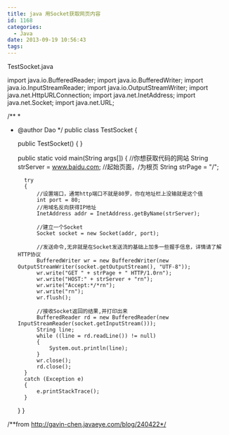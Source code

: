 ```yaml
---
title: java 用Socket获取网页内容
id: 1168
categories:
  - Java
date: 2013-09-19 10:56:43
tags:
---
```


TestSocket.java

import java.io.BufferedReader;
import java.io.BufferedWriter;
import java.io.InputStreamReader;
import java.io.OutputStreamWriter;
import java.net.HttpURLConnection;
import java.net.InetAddress;
import java.net.Socket;
import java.net.URL;

/**
*
* @author Dao
*/
public class TestSocket
{

    public TestSocket()
    {
    }

    public static void main(String args[])
    {
        //你想获取代码的网站
        String strServer = www.baidu.com;
        //起始页面，/为根页
        String strPage = "/";

        try
        {
            //设置端口，通常http端口不就是80罗，你在地址栏上没输就是这个值
            int port = 80;
            //用域名反向获得IP地址
            InetAddress addr = InetAddress.getByName(strServer);

            //建立一个Socket
            Socket socket = new Socket(addr, port);

            //发送命令,无非就是在Socket发送流的基础上加多一些握手信息，详情请了解HTTP协议
            BufferedWriter wr = new BufferedWriter(new OutputStreamWriter(socket.getOutputStream(), "UTF-8"));
            wr.write("GET " + strPage + " HTTP/1.0rn");
            wr.write("HOST:" + strServer + "rn");
            wr.write("Accept:*/*rn");
            wr.write("rn");
            wr.flush();

            //接收Socket返回的结果,并打印出来
            BufferedReader rd = new BufferedReader(new InputStreamReader(socket.getInputStream()));
            String line;
            while ((line = rd.readLine()) != null)
            {
                System.out.println(line);
            }
            wr.close();
            rd.close();
        }
        catch (Exception e)
        {
            e.printStackTrace();
        }
    }
}

/**from http://gavin-chen.javaeye.com/blog/240422*/
